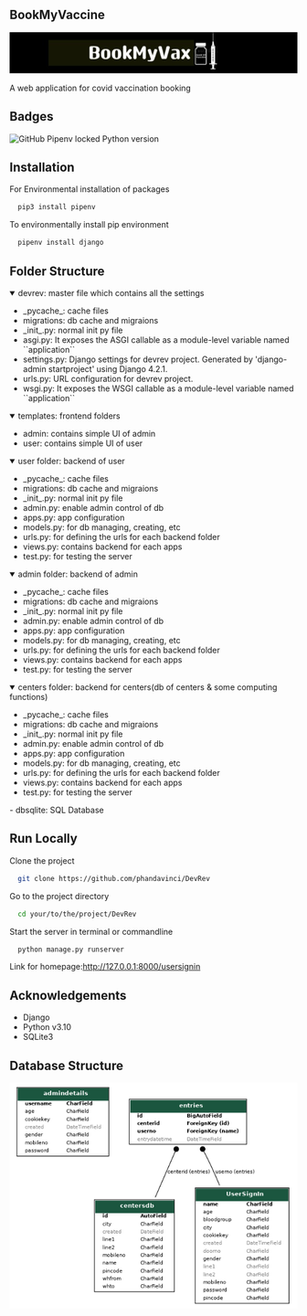 
## BookMyVaccine

![LOGO](readmefiles/logo.jpg)

A web application for covid vaccination booking



## Badges


![GitHub Pipenv locked Python version](https://img.shields.io/github/pipenv/locked/python-version/phandavinci/DevRev)
## Installation


For Environmental installation of packages
```bash
  pip3 install pipenv
```

To environmentally install pip environment 

```bash
  pipenv install django
```

## Folder Structure

<details open>
    <summary>devrev: master file which contains all the settings</summary>
    <ul>
        <li> _pycache_: cache files</li>
        <li>migrations: db cache and migraions</li>
        <li>_init_.py: normal init py file</li>
        <li>asgi.py: It exposes the ASGI callable as a module-level variable named ``application``</li>
        <li>settings.py: Django settings for devrev project. Generated by 'django-admin startproject' using Django 4.2.1.</li>
        <li>urls.py: URL configuration for devrev project.</li>
        <li>wsgi.py: It exposes the WSGI callable as a module-level variable named ``application``</li>
    </ul>
</details>
<details open>
    <summary>templates: frontend folders</summary>
    <ul>
        <li>admin: contains simple UI of admin</li>
        <li>user: contains simple UI of user</li>
    </ul>
</details>

<details open>
    <summary>user folder: backend of user</summary>
    <ul>
        <li> _pycache_: cache files</li>
        <li>migrations: db cache and migraions</li>
        <li>_init_.py: normal init py file</li>
        <li>admin.py: enable admin control of db</li>
        <li>apps.py: app configuration</li>
        <li>models.py: for db managing, creating, etc</li>
        <li>urls.py: for defining the urls for each backend folder</li>
        <li>views.py: contains backend for each apps</li>
        <li>test.py: for testing the server</li>
    </ul>
</details>

<details open>
    <summary>admin folder: backend of admin</summary>
    <ul>
        <li> _pycache_: cache files</li>
        <li>migrations: db cache and migraions</li>
        <li>_init_.py: normal init py file</li>
        <li>admin.py: enable admin control of db</li>
        <li>apps.py: app configuration</li>
        <li>models.py: for db managing, creating, etc</li>
        <li>urls.py: for defining the urls for each backend folder</li>
        <li>views.py: contains backend for each apps</li>
        <li>test.py: for testing the server</li>
    </ul>
</details>

<details open>
    <summary>centers folder: backend for centers(db of centers & some computing functions)</summary>
    <ul>
        <li> _pycache_: cache files</li>
        <li>migrations: db cache and migraions</li>
        <li>_init_.py: normal init py file</li>
        <li>admin.py: enable admin control of db</li>
        <li>apps.py: app configuration</li>
        <li>models.py: for db managing, creating, etc</li>
        <li>urls.py: for defining the urls for each backend folder</li>
        <li>views.py: contains backend for each apps</li>
        <li>test.py: for testing the server</li>
    </ul>
</details>
    - dbsqlite: SQL Database

## Run Locally
Clone the project

```bash
  git clone https://github.com/phandavinci/DevRev
```

Go to the project directory

```bash
  cd your/to/the/project/DevRev
```

Start the server in terminal or commandline

```bash
  python manage.py runserver
```

Link for homepage:http://127.0.0.1:8000/usersignin

## Acknowledgements

 - Django
 - Python v3.10
 - SQLite3

  
## Database Structure

![DatabaseStructureImage](readmefiles/models.png)